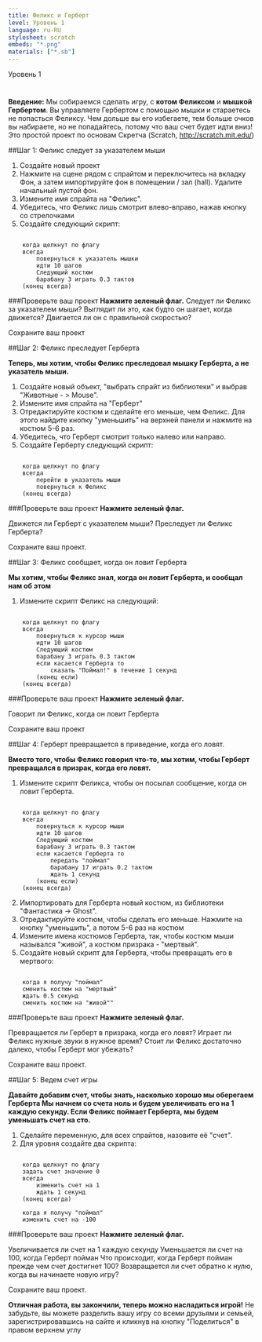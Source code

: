 ```yaml
---
title: Феликс и Герберт
level: Уровень 1
language: ru-RU
stylesheet: scratch
embeds: "*.png"
materials: ["*.sb"]
---
```


Уровень 1

#

__Введение:__
Мы собираемся сделать игру, с __котом Феликсом__ и __мышкой Гербертом__. Вы управляете Гербертом с помощью мышки и стараетесь не попасться Феликсу. Чем дольше вы его избегаете, тем больше очков вы набираете, но не попадайтесь, потому что ваш счет будет идти вниз! Это простой проект по основам Скретча (Scratch, http://scratch.mit.edu/)

##Шаг 1: Феликс следует за указателем мыши

1. Создайте новый проект
2. Нажмите на сцене рядом с спрайтом и переключитесь на вкладку Фон, а затем импортируйте фон в помещении / зал (hall). Удалите начальный пустой фон.
3. Измените имя спрайта на "Феликс".
4. Убедитесь, что Феликс лишь смотрит влево-вправо, нажав кнопку со стрелочками
5. Создайте следующий скрипт:

```scratch

	когда щелкнут по флагу
	всегда
		повернуться к указатель мышки
		идти 10 шагов
		Следующий костюм
	    барабану 3 играть 0.3 тактов
	(конец всегда)
```

###Проверьте ваш проект
__Нажмите зеленый флаг.__
Следует ли Феликс за указателем мыши? Выглядит ли это, как будто он шагает, когда движется? Двигается ли он с правильной скоростью?

Сохраните ваш проект

##Шаг 2: Феликс преследует Герберта

__Теперь, мы хотим, чтобы Феликс преследовал мышку Герберта, а не указатель мыши.__

1. Создайте новый объект, "выбрать спрайт из библиотеки" и выбрав "Животные - > Mouse".
2. Измените имя спрайта на "Герберт"
3. Отредактируйте костюм и сделайте его меньше, чем Феликс. Для этого найдите кнопку "уменьшить" на верхней панели и нажмите на костюм 5-6 раз.
4. Убедитесь, что Герберт смотрит только налево или направо.
5. Создайте Герберту следующий скрипт:


```scratch

	когда щелкнут по флагу
	всегда
		перейти в указатель мыши
		повернуться к Феликс
	(конец всегда)
```

###Проверьте ваш проект
__Нажмите зеленый флаг.__

Движется ли Герберт с указателем мыши? Преследует ли Феликс Герберта?

Сохраните ваш проект.

##Шаг 3: Феликс сообщает, когда он ловит Герберта

__Мы хотим, чтобы Феликс знал, когда он ловит Герберта, и сообщал нам об этом__


1. Измените скрипт Феликс на следующий:

```scratch

	когда щелкнут по флагу
	всегда
		повернуться к курсор мыши
		идти 10 шагов
		Следующий костюм
		барабану 3 играть 0.3 тактом
		если касается Герберта то
			сказать "Поймал!" в течение 1 секунд
		(конец если)
	(конец всегда)
```

###Проверьте ваш проект
__Нажмите зеленый флаг.__

Говорит ли Феликс, когда он ловит Герберта

Сохраните ваш проект

##Шаг 4: Герберт превращается в приведение, когда его ловят.

__Вместо того, чтобы Феликс говорил что-то, мы хотим, чтобы Герберт превращался в призрак, когда его ловят.__

1. Измените скрипт Феликса, чтобы он посылал сообщение, когда он ловит Герберта.

```scratch

	когда щелкнут по флагу
	всегда
		повернуться к курсор мыши
		идти 10 шагов
		Следующий костюм
		барабану 3 играть 0.3 тактом
		если касается Герберта то
			передать "поймал"
			барабану 17 играть 0.2 тактом
			ждать 1 секунд
		(конец если)
	(конец всегда)
```
2. Импортировать для Герберта новый костюм, из библиотеки "Фантастика -> Ghost".
3. Отредактируйте костюм, чтобы сделать его меньше. Нажмите на кнопку "уменьшить", а потом 5-6 раз на костюм
4. Измените имена костюмов Герберта, так, чтобы костюм мыши назывался "живой", а костюм призрака - "мертвый".
5. Создайте новый скрипт для Герберта, чтобы превращать его в мертвого:

```scratch

	когда я получу "поймал"
	сменить костюм на "мертвый"
	ждать 0.5 секунд
	сменить костюм на "живой""
```

###Проверьте ваш проект
__Нажмите зеленый флаг.__

Превращается ли Герберт в призрака, когда его ловят?
Играет ли Феликс нужные звуки в нужное время?
Стоит ли Феликс достаточно далеко, чтобы Герберт мог убежать?

Сохраните ваш проект.

##Шаг 5: Ведем счет игры

__Давайте добавим счет, чтобы знать, насколько хорошо мы оберегаем Герберта
Мы начнем со счета ноль и будем увеличивать его на 1 каждую секунду. Если Феликс поймает Герберта, мы будем уменьшать счет на сто.__

1. Сделайте переменную, для всех спрайтов, назовите её "счет".
2. Для уровня создайте два скрипта:

```scratch

	когда щелкнут по флагу
	задать счет значение 0
	всегда
		изменить счет на 1
		ждать 1 секунд
	(конец всегда)

	когда я получу "поймал"
	изменить счет на -100
```

###Проверьте ваш проект
__Нажмите зеленый флаг.__

Увеличивается ли счет на 1 каждую секунду
Уменьшается ли счет на 100, когда Герберт пойман
Что происходит, когда Герберт пойман прежде чем счет достигнет 100? Возвращается ли счет обратно к нулю, когда вы начинаете новую игру?

Сохраните ваш проект.

__Отличная работа, вы закончили, теперь можно насладиться игрой!__
Не забудьте, вы можете разделить вашу игру со всеми друзьями и семьей, зарегистрировавшись на сайте и кликнув на кнопку "Поделиться" в правом верхнем углу
